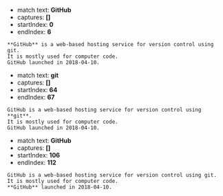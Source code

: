 
- match text: **GitHub**
- captures: **[]**
- startIndex: **0**
- endIndex: **6**

```
**GitHub** is a web-based hosting service for version control using git.
It is mostly used for computer code.
GitHub launched in 2018-04-10.

```



- match text: **git**
- captures: **[]**
- startIndex: **64**
- endIndex: **67**

```
GitHub is a web-based hosting service for version control using **git**.
It is mostly used for computer code.
GitHub launched in 2018-04-10.

```



- match text: **GitHub**
- captures: **[]**
- startIndex: **106**
- endIndex: **112**

```
GitHub is a web-based hosting service for version control using git.
It is mostly used for computer code.
**GitHub** launched in 2018-04-10.

```

